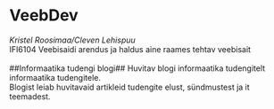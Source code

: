 # VeebDev

_Kristel Roosimaa/Cleven Lehispuu_
<br>
IFI6104 Veebisaidi arendus ja haldus aine raames tehtav veebisait
<br><br>
##Informaatika tudengi blogi##
Huvitav blogi informaatika tudengitelt informaatika tudengitele.<br>
Blogist leiab huvitavaid artikleid tudengite elust, sündmustest ja it teemadest.

